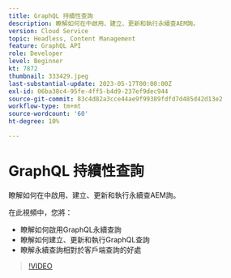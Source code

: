 ```yaml
---
title: GraphQL 持續性查詢
description: 瞭解如何在中啟用、建立、更新和執行永續查AEM詢。
version: Cloud Service
topic: Headless, Content Management
feature: GraphQL API
role: Developer
level: Beginner
kt: 7872
thumbnail: 333429.jpeg
last-substantial-update: 2023-05-17T00:00:00Z
exl-id: 06ba38c4-95fe-4ff5-b4d9-237ef9dec944
source-git-commit: 83c4d82a3cce44ae9f99389fdfd7d485d42d13e2
workflow-type: tm+mt
source-wordcount: '60'
ht-degree: 10%

---
```


# GraphQL 持續性查詢

瞭解如何在中啟用、建立、更新和執行永續查AEM詢。

在此視頻中，您將：

+ 瞭解如何啟用GraphQL永續查詢
+ 瞭解如何建立、更新和執行GraphQL查詢
+ 瞭解永續查詢相對於客戶端查詢的好處

>[!VIDEO](https://video.tv.adobe.com/v/333429?quality=12&learn=on)
